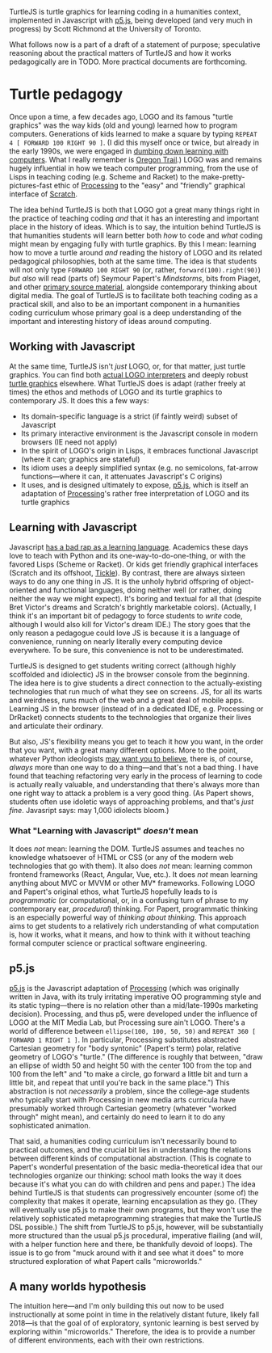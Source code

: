 TurtleJS is turtle graphics for learning coding in a humanities context, implemented in Javascript with [p5.js](http://p5js.org), being developed (and very much in progress) by Scott Richmond at the University of Toronto.

What follows now is a part of a draft of a statement of purpose; speculative reasoning about the practical matters of TurtleJS and how it works pedagogically are in TODO. More practical documents are forthcoming.

# Turtle pedagogy
Once upon a time, a few decades ago, LOGO and its famous "turtle graphics" was the way kids (old and young) learned how to program computers. Generations of kids learned to make a square by typing ```REPEAT 4 [ FORWARD 100 RIGHT 90 ]```. (I did this myself once or twice, but already in the early 1990s, we were engaged in [dumbing down learning with computers](http://stager.tv/blog/?p=2691). What I really remember is [Oregon Trail](https://socialmediaweek.org/blog/2015/04/oregon-trail-generation/).) LOGO was and remains hugely influential in how we teach computer programming, from the use of Lisps in teaching coding (e.g. Scheme and Racket) to the make-pretty-pictures-fast ethic of [Processing](http://processing.org) to the "easy" and "friendly" graphical interface of [Scratch](https://scratch.mit.edu/).

The idea behind TurtleJS is both that LOGO got a great many things right in the practice of teaching coding *and* that it has an interesting and important place in the history of ideas. Which is to say, the intuition behind TurtleJS is that humanities students will learn better both *how* to code and *what* coding might mean by engaging fully with turtle graphics. By this I mean: learning how to move a turtle around *and* reading the history of LOGO and its related pedagogical philosophies, both at the same time. The idea is that students will not only type ```FORWARD 100 RIGHT 90``` (or, rather, ```forward(100).right(90)```) *but also* will read (parts of) Seymour Papert's *Mindstorms*, bits from Piaget, and other [primary source material](http://el.media.mit.edu/logo-foundation/resources/archive.html), alongside contemporary thinking about digital media. The goal of TurtleJS is to facilitate both teaching coding as a practical skill, and also to be an important component in a humanities coding curriculum whose primary goal is a deep understanding of the important and interesting history of ideas around computing.

## Working with Javascript
At the same time, TurtleJS isn't *just* LOGO, or, for that matter, just turtle graphics. You can find both [actual LOGO interpreters](http://www.calormen.com/jslogo/) and deeply robust [turtle graphics](http://spencertipping.com/cheloniidae/) elsewhere. What TurtleJS does is adapt (rather freely at times) the ethos and methods of LOGO and its turtle graphics to contemporary JS. It does this a few ways:
*   Its domain-specific language is a strict (if faintly weird) subset of Javascript
*   Its primary interactive environment is the Javascript console in modern browsers (IE need not apply)
*   In the spirit of LOGO's origin in Lisps, it embraces functional Javascript (where it can; graphics are stateful)
*   Its idiom uses a deeply simplified syntax (e.g. no semicolons, fat-arrow functions—where it can, it attenuates Javascript's C origins)
*   It uses, and is designed ultimately to expose, [p5.js](http://p5js.org), which is itself an adaptation of [Processing](https://processing.org)'s rather free interpretation of LOGO and its turtle graphics

## Learning with Javascript
Javascript [has a bad rap as a learning language](http://worrydream.com/LearnableProgramming/). Academics these days love to teach with Python and its one-way-to-do-one-thing, or with the favored Lisps (Scheme or Racket). Or kids get friendly graphical interfaces (Scratch and its offshoot, [Tickle](https://tickleapp.com/)). By contrast, there are always sixteen ways to do any one thing in JS. It is the unholy hybrid offspring of object-oriented and functional languages, doing neither well (or rather, doing neither the way we might expect). It's boring and textual for all that (despite Bret Victor's dreams and Scratch's brightly marketable colors). (Actually, I think it's an important bit of pedagogy to force students to *write* code, although I would also kill for Victor's dream IDE.) The story goes that the only reason a pedagogue could love JS is because it is a language of convenience, running on nearly literally every computing device everywhere. To be sure, this convenience is not to be underestimated.

TurtleJS is designed to get students writing correct (although highly scoffolded and idiolectic) JS in the browser console from the beginning. The idea here is to give students a direct connection to the actually-existing technologies that run much of what they see on screens. JS, for all its warts and weirdness, runs much of the web and a great deal of mobile apps. Learning JS in the browser (instead of in a dedicated IDE, e.g. Processing or DrRacket) connects students to the technologies that organize their lives and articulate their ordinary.

But also, JS's flexibility means you get to teach it how you want, in the order that you want, with a great many different options. More to the point, whatever Python ideologists [may want you to believe](https://softwareengineering.stackexchange.com/questions/96411/concrete-examples-of-pythons-only-one-way-to-do-it-maxim), there is, of course, *always* more than one way to do a thing—and that's not a bad thing. I have found that teaching refactoring very early in the process of learning to code is actually really valuable, and understanding that there's always more than one right way to attack a problem is a very good thing. (As Papert shows, students often use idoletic ways of approaching problems, and that's *just fine*. Javasript says: may 1,000 idiolects bloom.)

### What "Learning with Javascript" *doesn't* mean
It does *not* mean: learning the DOM. TurtleJS assumes and teaches no knowledge whatsoever of HTML or CSS (or any of the modern web technologies that go with them). It also does *not* mean: learning common frontend frameworks (React, Angular, Vue, etc.). It does *not* mean learning anything about MVC or MVVM or other MV\* frameworks. Following LOGO and Papert's original ethos, what TurtleJS hopefully leads to is *programmatic* (or computational, or, in a confusing turn of phrase to my contemporary ear, *procedural*) thinking. For Papert, programmatic thinking is an especially powerful way of *thinking about thinking*. This approach aims to get students to a relatively rich understanding of what computation is, how it works, what it means, and how to think with it without teaching formal computer science or practical software engineering.

## p5.js
[p5.js](http://p5js.org) is the Javascript adaptation of [Processing](http://processing.org) (which was originally written in Java, with its truly irritating imperative OO programming style and its static typing—there is no relation other than a mid/late-1990s marketing decision). Processing, and thus p5, were developed under the influence of LOGO at the MIT Media Lab, but Processing sure ain't LOGO. There's a world of difference between ```ellipse(100, 100, 50, 50)``` and ```REPEAT 360 [ FORWARD 1 RIGHT 1 ]```. In particular, Processing substitutes abstracted Cartesian geometry for "body syntonic" (Papert's term) polar, relative geometry of LOGO's "turtle." (The difference is roughly that between, "draw an ellipse of width 50 and height 50 with the center 100 from the top and 100 from the left" and "to make a circle, go forward a little bit and turn a little bit, and repeat that until you're back in the same place.") This abstraction is not *necessarily* a problem, since the college-age students who typically start with Processing in new media arts curricula have presumably worked through Cartesian geometry (whatever "worked through" might mean), and certainly do need to learn it to do any sophisticated animation.

That said, a humanities coding curriculum isn't necessarily bound to practical outcomes, and the crucial bit lies in understanding the relations between different kinds of computational abstraction. (This is cognate to Papert's wonderful presentation of the basic media-theoretical idea that our technologies organize our thinking: school math looks the way it does because it's what you can do with children and pens and paper.) The idea behind TurtleJS is that students can progressively encounter (some of) the complexity that makes it operate, learning encapsulation as they go. (They will eventually use p5.js to make their own programs, but they won't use the relatively sophisticated metaprogramming strategies that make the TurtleJS DSL possible.) The shift from TurtleJS to p5.js, however, will be substantially more structured than the usual p5.js procedural, imperative flailing (and will, with a helper function here and there, be thankfully devoid of loops). The issue is to go from "muck around with it and see what it does" to more structured exploration of what Papert calls "microworlds."

## A many worlds hypothesis
The intuition here—and I'm only building this out now to be used instructionally at some point in time in the relatively distant future, likely fall 2018—is that the goal of of exploratory, syntonic learning is best served by exploring within "microworlds." Therefore, the idea is to provide a number of different environments, each with their own restrictions.
